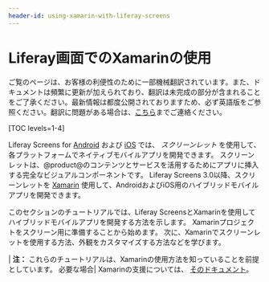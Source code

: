 ```yaml
---
header-id: using-xamarin-with-liferay-screens
---
```


# Liferay画面でのXamarinの使用

<p class="alert alert-info"><span class="wysiwyg-color-blue120">ご覧のページは、お客様の利便性のために一部機械翻訳されています。また、ドキュメントは頻繁に更新が加えられており、翻訳は未完成の部分が含まれることをご了承ください。最新情報は都度公開されておりますため、必ず英語版をご参照ください。翻訳に問題がある場合は、<a href="mailto:support-content-jp@liferay.com">こちら</a>までご連絡ください。</span></p>

[TOC levels=1-4]

Liferay Screens for [Android](/docs/7-1/tutorials/-/knowledge_base/t/android-apps-with-liferay-screens) および [iOS](/docs/7-1/tutorials/-/knowledge_base/t/ios-apps-with-liferay-screens) では、 *スクリーンレット* を使用して、各プラットフォームでネイティブモバイルアプリを開発できます。 スクリーンレットは、@product@のコンテンツとサービスを活用するためにアプリに挿入する完全なビジュアルコンポーネントです。 Liferay Screens 3.0以降、スクリーンレットを [Xamarin](https://www.xamarin.com/) 使用して、AndroidおよびiOS用のハイブリッドモバイルアプリを開発できます。

このセクションのチュートリアルでは、Liferay ScreensとXamarinを使用してハイブリッドモバイルアプリを開発する方法を示します。 Xamarinプロジェクトをスクリーン用に準備することから始めます。 次に、Xamarinでスクリーンレットを使用する方法、外観をカスタマイズする方法などを学びます。

| **注：** これらのチュートリアルは、Xamarinの使用方法を知っていることを前提としています。 必要な場合| Xamarinの支援については、 [そのドキュメント](https://developer.xamarin.com/)。
